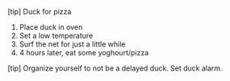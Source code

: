 [tip]
Duck for pizza
1. Place duck in oven
2. Set a low temperature
3. Surf the net for just a little while
4. 4 hours later, eat some yoghourt/pizza

[tip]
Organize yourself to not be a delayed duck. Set duck alarm.